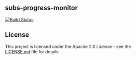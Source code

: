 ## subs-progress-monitor

 [![Build Status](https://travis-ci.org/EMBL-EBI-SUBS/subs-progress-monitor.svg?branch=master)]([https://travis-ci.org/EMBL-EBI-SUBS/subs-progress-monitor])

## License
This project is licensed under the Apache 2.0 License - see the [LICENSE.md](LICENSE.md) file for details
